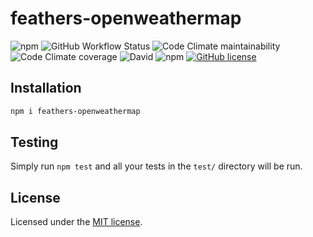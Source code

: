 # feathers-openweathermap

![npm](https://img.shields.io/npm/v/feathers-openweathermap)
![GitHub Workflow Status](https://img.shields.io/github/workflow/status/fratzinger/feathers-openweathermap/Node.js%20CI)
![Code Climate maintainability](https://img.shields.io/codeclimate/maintainability/fratzinger/feathers-openweathermap)
![Code Climate coverage](https://img.shields.io/codeclimate/coverage/fratzinger/feathers-openweathermap)
![David](https://img.shields.io/david/fratzinger/feathers-openweathermap)
![npm](https://img.shields.io/npm/dm/feathers-openweathermap)
[![GitHub license](https://img.shields.io/github/license/fratzinger/feathers-openweathermap)](https://github.com/fratzinger/feathers-openweathermap/blob/master/LICENSE)

## Installation

```bash
npm i feathers-openweathermap
```

## Testing

Simply run `npm test` and all your tests in the `test/` directory will be run.

## License

Licensed under the [MIT license](LICENSE).